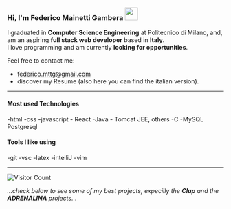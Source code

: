### Hi, I'm Federico Mainetti Gambera <img src="https://raw.githubusercontent.com/MartinHeinz/MartinHeinz/master/wave.gif" width="30px">

I graduated in **Computer Science Engineering** at Politecnico di Milano, and, am an aspiring **full stack web developer** based in **Italy**.  
I love programming and am currently **looking for opportunities**.

Feel free to contact me:
 - federico.mttg@gmail.com
 - discover my Resume (also here you can find the italian version).

___
#### Most used Technologies

-html
-css
-javascript - React
-Java - Tomcat JEE, others
-C
-MySQL Postgresql

#### Tools I like using

-git
-vsc
-latex
-intelliJ
-vim
___

![Visitor Count](https://profile-counter.glitch.me/{FedericoMainettiGambera}/count.svg)

*...check below to see some of my best projects, expecilly the **Clup** and the **ADRENALINA** projects...*
